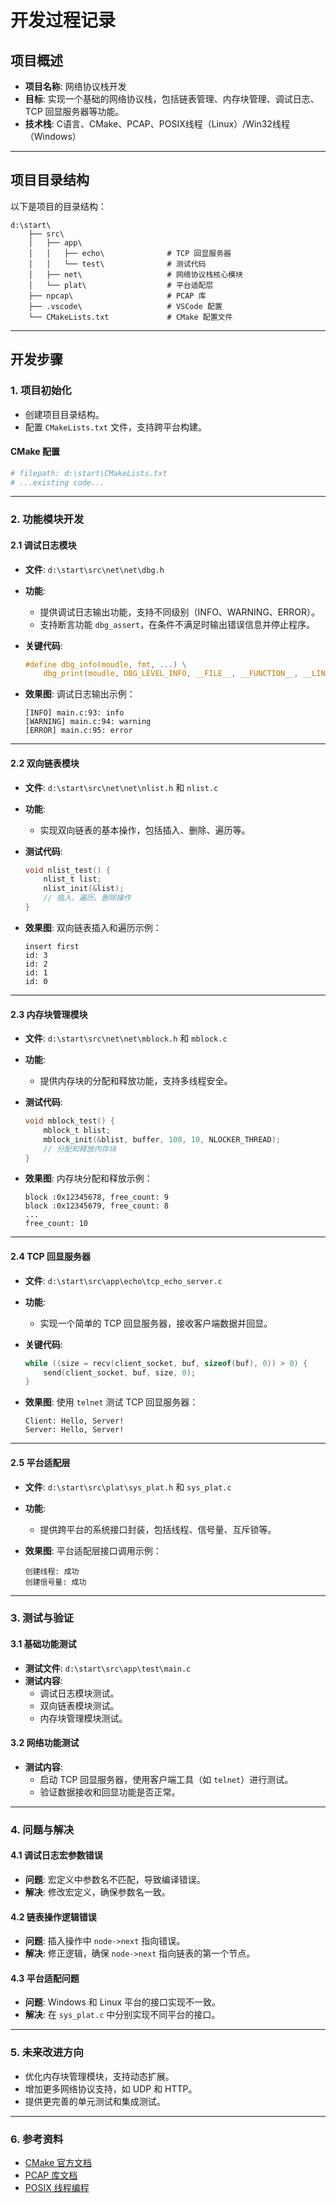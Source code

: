 # 开发过程记录

## 项目概述
- **项目名称**: 网络协议栈开发
- **目标**: 实现一个基础的网络协议栈，包括链表管理、内存块管理、调试日志、TCP 回显服务器等功能。
- **技术栈**: C语言、CMake、PCAP、POSIX线程（Linux）/Win32线程（Windows）

---

## 项目目录结构
以下是项目的目录结构：
```
d:\start\
    ├── src\
    │   ├── app\
    │   │   ├── echo\              # TCP 回显服务器
    │   │   └── test\              # 测试代码
    │   ├── net\                   # 网络协议栈核心模块
    │   └── plat\                  # 平台适配层
    ├── npcap\                     # PCAP 库
    ├── .vscode\                   # VSCode 配置
    └── CMakeLists.txt             # CMake 配置文件
```

---

## 开发步骤

### 1. 项目初始化
- 创建项目目录结构。
- 配置 `CMakeLists.txt` 文件，支持跨平台构建。

#### **CMake 配置**
```cmake
# filepath: d:\start\CMakeLists.txt
# ...existing code...
```

---

### 2. 功能模块开发

#### 2.1 调试日志模块
- **文件**: `d:\start\src\net\net\dbg.h`
- **功能**:
  - 提供调试日志输出功能，支持不同级别（INFO、WARNING、ERROR）。
  - 支持断言功能 `dbg_assert`，在条件不满足时输出错误信息并停止程序。
- **关键代码**:
  ```c
  #define dbg_info(moudle, fmt, ...) \
      dbg_print(moudle, DBG_LEVEL_INFO, __FILE__, __FUNCTION__, __LINE__, fmt, ##__VA_ARGS__)
  ```

- **效果图**:
  调试日志输出示例：
  ```
  [INFO] main.c:93: info
  [WARNING] main.c:94: warning
  [ERROR] main.c:95: error
  ```

---

#### 2.2 双向链表模块
- **文件**: `d:\start\src\net\net\nlist.h` 和 `nlist.c`
- **功能**:
  - 实现双向链表的基本操作，包括插入、删除、遍历等。
- **测试代码**:
  ```c
  void nlist_test() {
      nlist_t list;
      nlist_init(&list);
      // 插入、遍历、删除操作
  }
  ```

- **效果图**:
  双向链表插入和遍历示例：
  ```
  insert first
  id: 3
  id: 2
  id: 1
  id: 0
  ```

---

#### 2.3 内存块管理模块
- **文件**: `d:\start\src\net\net\mblock.h` 和 `mblock.c`
- **功能**:
  - 提供内存块的分配和释放功能，支持多线程安全。
- **测试代码**:
  ```c
  void mblock_test() {
      mblock_t blist;
      mblock_init(&blist, buffer, 100, 10, NLOCKER_THREAD);
      // 分配和释放内存块
  }
  ```

- **效果图**:
  内存块分配和释放示例：
  ```
  block :0x12345678, free_count: 9
  block :0x12345679, free_count: 8
  ...
  free_count: 10
  ```

---

#### 2.4 TCP 回显服务器
- **文件**: `d:\start\src\app\echo\tcp_echo_server.c`
- **功能**:
  - 实现一个简单的 TCP 回显服务器，接收客户端数据并回显。
- **关键代码**:
  ```c
  while ((size = recv(client_socket, buf, sizeof(buf), 0)) > 0) {
      send(client_socket, buf, size, 0);
  }
  ```

- **效果图**:
  使用 `telnet` 测试 TCP 回显服务器：
  ```
  Client: Hello, Server!
  Server: Hello, Server!
  ```

---

#### 2.5 平台适配层
- **文件**: `d:\start\src\plat\sys_plat.h` 和 `sys_plat.c`
- **功能**:
  - 提供跨平台的系统接口封装，包括线程、信号量、互斥锁等。

- **效果图**:
  平台适配层接口调用示例：
  ```
  创建线程: 成功
  创建信号量: 成功
  ```

---

### 3. 测试与验证

#### 3.1 基础功能测试
- **测试文件**: `d:\start\src\app\test\main.c`
- **测试内容**:
  - 调试日志模块测试。
  - 双向链表模块测试。
  - 内存块管理模块测试。

#### 3.2 网络功能测试
- **测试内容**:
  - 启动 TCP 回显服务器，使用客户端工具（如 `telnet`）进行测试。
  - 验证数据接收和回显功能是否正常。

---

### 4. 问题与解决

#### 4.1 调试日志宏参数错误
- **问题**: 宏定义中参数名不匹配，导致编译错误。
- **解决**: 修改宏定义，确保参数名一致。

#### 4.2 链表操作逻辑错误
- **问题**: 插入操作中 `node->next` 指向错误。
- **解决**: 修正逻辑，确保 `node->next` 指向链表的第一个节点。

#### 4.3 平台适配问题
- **问题**: Windows 和 Linux 平台的接口实现不一致。
- **解决**: 在 `sys_plat.c` 中分别实现不同平台的接口。

---

### 5. 未来改进方向
- 优化内存块管理模块，支持动态扩展。
- 增加更多网络协议支持，如 UDP 和 HTTP。
- 提供更完善的单元测试和集成测试。

---

### 6. 参考资料
- [CMake 官方文档](https://cmake.org/documentation/)
- [PCAP 库文档](https://www.tcpdump.org/pcap.html)
- [POSIX 线程编程](https://man7.org/linux/man-pages/man7/pthreads.7.html)